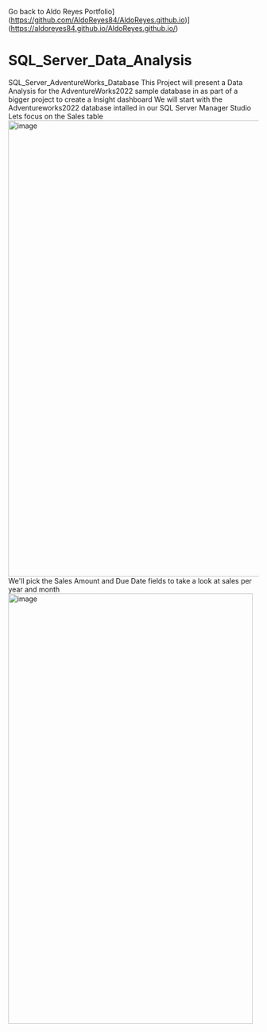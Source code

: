 Go back to Aldo Reyes Portfolio](https://github.com/AldoReyes84/AldoReyes.github.io)](https://aldoreyes84.github.io/AldoReyes.github.io/)

# SQL_Server_Data_Analysis
SQL_Server_AdventureWorks_Database 
This Project will present a Data Analysis for the AdventureWorks2022 sample database in as part of a bigger project to create a Insight dashboard
We will start with the Adventureworks2022 database intalled in our SQL Server Manager Studio 
Lets focus on the Sales table 
<img width="1897" height="918" alt="image" src="https://github.com/user-attachments/assets/c813db2c-9cfe-4fec-a918-48400a309367" />
We'll pick the Sales Amount and Due Date fields to take a look at sales per year and month
<img width="492" height="866" alt="image" src="https://github.com/user-attachments/assets/89b891cb-36d2-4c31-8410-095bfcec32b4" />

